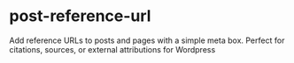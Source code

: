 # post-reference-url
Add reference URLs to posts and pages with a simple meta box. Perfect for citations, sources, or external attributions for Wordpress
